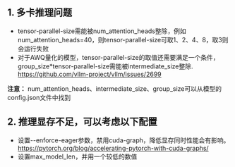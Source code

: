 ## 1. 多卡推理问题

- tensor-parallel-size需能被num_attention_heads整除，例如num_attention_heads=40，则tensor-parallel-size可取1、2、4、8，取3则会运行失败
- 对于AWQ量化的模型，tensor-parallel-size的取值还需要满足一个条件，group_size*tensor-parallel-size需能被intermediate_size整除. https://github.com/vllm-project/vllm/issues/2699

**注意：** num_attention_heads、intermediate_size、group_size可以从模型的config.json文件中找到

## 2. 推理显存不足，可以考虑以下配置

- 设置--enforce-eager参数，禁用cuda-graph，降低显存同时性能会有影响。https://pytorch.org/blog/accelerating-pytorch-with-cuda-graphs/
- 设置max_model_len，并用一个较低的数值

